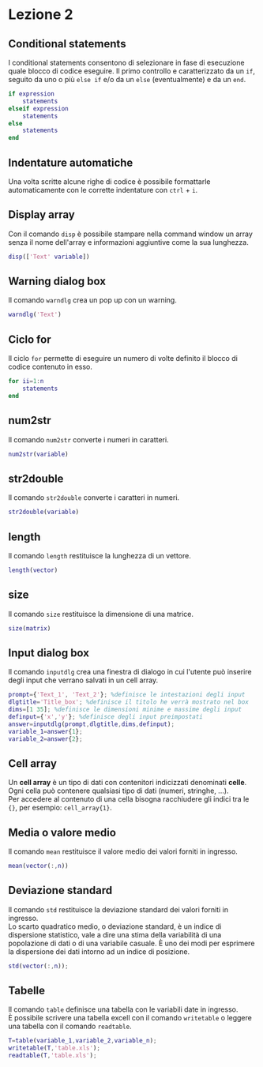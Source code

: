 # Lezione 2

## Conditional statements

I conditional statements consentono di selezionare in fase di esecuzione quale blocco di codice eseguire. Il primo controllo e caratterizzato da un `if`, seguito da uno o più `else if` e/o da un `else` (eventualmente) e da un `end`.

```Matlab
if expression
	statements
elseif expression
	statements
else
	statements
end
```

## Indentature automatiche

Una volta scritte alcune righe di codice è possibile formattarle automaticamente con le corrette indentature con `ctrl` + `i`.

## Display array

Con il comando `disp` è possibile stampare nella command window un array senza il nome dell'array e informazioni aggiuntive come la sua lunghezza.

```Matlab
disp(['Text' variable])
```

## Warning dialog box

Il comando `warndlg` crea un pop up con un warning.

```Matlab
warndlg('Text')
```

## Ciclo for

Il ciclo `for` permette di eseguire un numero di volte definito il blocco di codice contenuto in esso.
```Matlab
for ii=1:n
    statements
end
```

## num2str

Il comando `num2str` converte i numeri in caratteri.
```Matlab
num2str(variable)
```

## str2double

Il comando `str2double` converte i caratteri in numeri.
```Matlab
str2double(variable)
```

## length

Il comando `length` restituisce la lunghezza di un vettore.
```Matlab
length(vector)
```

## size

Il comando `size` restituisce la dimensione di una matrice.
```Matlab
size(matrix)
```

## Input dialog box

Il comando `inputdlg` crea una finestra di dialogo in cui l'utente può inserire degli input che verrano salvati in un cell array.
```Matlab
prompt={'Text_1', 'Text_2'}; %definisce le intestazioni degli input
dlgtitle='Title_box'; %definisce il titolo he verrà mostrato nel box
dims=[1 35]; %definisce le dimensioni minime e massime degli input
definput={'x','y'}; %definisce degli input preimpostati
answer=inputdlg(prompt,dlgtitle,dims,definput);
variable_1=answer{1};
variable_2=answer{2};
```

## Cell array

Un **cell array** è un tipo di dati con contenitori indicizzati denominati **celle**. Ogni cella può contenere qualsiasi tipo di dati (numeri, stringhe, ...).</br>Per accedere al contenuto di una cella bisogna racchiudere gli indici tra le `{}`, per esempio: `cell_array{1}`.

## Media o valore medio

Il comando `mean` restituisce il valore medio dei valori forniti in ingresso.
```Matlab
mean(vector(:,n))
```

## Deviazione standard

Il comando `std` restituisce la deviazione standard dei valori forniti in ingresso.</br>Lo scarto quadratico medio, o deviazione standard, è un indice di dispersione statistico, vale a dire una stima della variabilità di una popolazione di dati o di una variabile casuale. È uno dei modi per esprimere la dispersione dei dati intorno ad un indice di posizione.
```Matlab
std(vector(:,n));
```

## Tabelle

Il comando `table` definisce una tabella con le variabili date in ingresso.</br>È possibile scrivere una tabella excell con il comando `writetable` o leggere una tabella con il comando `readtable`.
```Matlab
T=table(variable_1,variable_2,variable_n);
writetable(T,'table.xls');
readtable(T,'table.xls');
```
